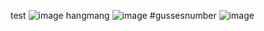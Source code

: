 test
![image](https://github.com/Sadrakhtarshenas/python/assets/140339193/cea3f025-7512-4539-bd0a-ef4513e1301c)
hangmang
![image](https://github.com/Sadrakhtarshenas/python/assets/140339193/a5413873-28cb-47b9-8431-d4b7671a586a)
#gussesnumber
![image](https://github.com/Sadrakhtarshenas/python/assets/140339193/ecc4d77c-524e-43ee-a80c-c41aaaf24266)

